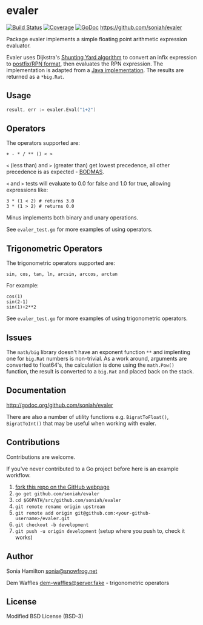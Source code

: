 evaler
======

[![Build Status](https://travis-ci.org/soniah/evaler.svg?branch=master)](https://travis-ci.org/soniah/evaler)
[![Coverage](http://gocover.io/_badge/github.com/soniah/evaler)](http://gocover.io/github.com/soniah/evaler)
[![GoDoc](https://godoc.org/github.com/soniah/evaler?status.png)](http://godoc.org/github.com/soniah/evaler)
https://github.com/soniah/evaler

Package evaler implements a simple floating point arithmetic expression evaluator.

Evaler uses Dijkstra's [Shunting Yard algorithm](http://en.wikipedia.org/wiki/Shunting-yard_algorithm) to convert an
infix expression to [postfix/RPN format](http://en.wikipedia.org/wiki/Reverse_Polish_notation), then evaluates
the RPN expression. The implementation is adapted from a [Java implementation](http://willcode4beer.com/design.jsp?set=evalInfix). The results
are returned as a `*big.Rat`.

Usage
-----

```go
result, err := evaler.Eval("1+2")
```

Operators
---------

The operators supported are:

```+ - * / ** () < >```

`<` (less than) and `>` (greater than) get lowest precedence, all other
precedence is as expected -
[BODMAS](http://www.mathsisfun.com/operation-order-bodmas.html).

`<` and `>` tests will evaluate to 0.0 for false and 1.0 for true, allowing
expressions like:

```
3 * (1 < 2) # returns 3.0
3 * (1 > 2) # returns 0.0
```

Minus implements both binary and unary operations.

See `evaler_test.go` for more examples of using operators.

Trigonometric Operators
-----------------------

The trigonometric operators supported are:

```sin, cos, tan, ln, arcsin, arccos, arctan```

For example:

```
cos(1)
sin(2-1)
sin(1)+2**2
```

See `evaler_test.go` for more examples of using trigonometric operators.

Issues
------

The `math/big` library doesn't have an exponent function `**` and implenting one
for `big.Rat` numbers is non-trivial. As a work around, arguments are converted
to float64's, the calculation is done using the `math.Pow()` function, the
result is converted to a `big.Rat` and placed back on the stack.

Documentation
-------------

http://godoc.org/github.com/soniah/evaler

There are also a number of utility functions e.g. `BigratToFloat()`,
`BigratToInt()` that may be useful when working with evaler.

Contributions
-------------

Contributions are welcome.

If you've never contributed to a Go project before here is an example workflow.

1. [fork this repo on the GitHub webpage](https://github.com/soniah/evaler/fork)
1. `go get github.com/soniah/evaler`
1. `cd $GOPATH/src/github.com/soniah/evaler`
1. `git remote rename origin upstream`
1. `git remote add origin git@github.com:<your-github-username>/evaler.git`
1. `git checkout -b development`
1. `git push -u origin development` (setup where you push to, check it works)

Author
------

Sonia Hamilton sonia@snowfrog.net

Dem Waffles dem-waffles@server.fake - trigonometric operators

License
-------

Modified BSD License (BSD-3)
